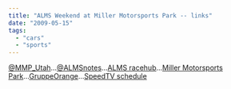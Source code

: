 ```yaml
---
title: "ALMS Weekend at Miller Motorsports Park -- links"
date: "2009-05-15"
tags: 
  - "cars"
  - "sports"
---
```


[@MMP\_Utah](http://twitter.com/MMP_Utah)...[@ALMSnotes](http://twitter.com/almsnotes)...[ALMS racehub](http://www.americanlemans.com/index_racehub.php)...[Miller Motorsports Park](http://www.millermotorsportspark.com/)...[GruppeOrange](http://gruppeorange.com/)...[SpeedTV schedule](http://www.speedtv.com/schedule/filter/date/2009-5-17)
